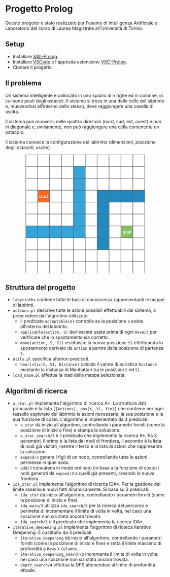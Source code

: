 # Progetto Prolog

Questo progetto è stato realizzato per l'esame di Intelligenza Artificiale e Laboratorio del corso di Laurea Magistrale all'Università di Torino.

## Setup
- Installare [SWI-Prolog](https://www.swi-prolog.org/download/stable).
- Installare [VSCode](https://code.visualstudio.com/download) e l'apposita estensione [VSC-Prolog](https://marketplace.visualstudio.com/items?itemName=arthurwang.vsc-prolog).
- Clonare il progetto.

## Il problema
Un sistema intelligente è collocato in uno spazio di n righe ed m colonne, in cui sono posti degli ostacoli. Il sistema si trova in una delle celle del labirinto e, muovendosi all’interno dello stesso, deve raggiungere una casella di uscita.

Il sistema può muoversi nelle quattro direzioni (nord, sud, est, ovest) e non in diagonale e, ovviamente, non può raggiungere una cella contenente un ostacolo.

Il sistema conosce la configurazione del labirinto (dimensioni, posizione degli ostacoli, uscite).

<p align="center">
  <img src="https://github.com/lorenzofavaro/IA-Prolog/blob/master/labyrinths/maze10.png"/>
</p>

## Struttura del progetto
- `labyrinths` contiene tutte le basi di conoscenza rappresentanti le mappe di labirinti.
- `actions.pl` descrive tutte le azioni possibili effettuabili dal sistema, a prescindere dall'algoritmo utilizzato.
  - il predicato `acceptable(S)` controlla se la posizione `S` esiste all'interno del labirinto.
  - `applicable(action, S)` dev'essere usata prima di ogni `move/3` per verificare che lo spostamento sia corretto.
  - `move(action, S, S1)` restituisce la nuova posizione `S1` effettuando lo spostamento derivato da `action` a partire dalla posizione di partenza `S`.
- `utils.pl` specifica ulteriori predicati.
  - `heuristic(S, S1, Distance)` calcola il valore di euristica `Distance` mediante la distanza di Manhattan tra le posizioni `S` ed `S1`
- `load_maze.pl` effettua la load della mappa selezionata.

## Algoritmi di ricerca
- `a_star.pl` implementa l'algoritmo di ricerca A*. La struttura dati principale è la lista `[[Actions], pos(X, Y), f(n)]` che contiene per ogni tassello esplorato del labirinto le azioni necessarie, la sua posizione e la sua funzione di costo. L'algoritmo è implementato da 4 predicati:
  - `a_star` dà inizio all'algoritmo, controllando i parametri forniti (come la posizione di inizio e fine) e stampa la soluzione.
  - `a_star_search/3` è il predicato che implementa la ricerca A*; ha 3 parametri, il primo è la lista dei nodi di frontiera, il secondo è la lista di nodi già visitati, mentre il terzo è la lista di azioni che rappresenta la soluzione.
  - `expand/3` genera i figli di un nodo, controllando tutte le azioni permesse in quel nodo.
  - `add/3` concatena in modo ordinato (in base alla funzione di costo) i nodi generati da `expand/3` a quelli già presenti, creando la nuova frontiera.
- `ida_star.pl` implementa l'algoritmo di ricerca IDA*. Per la gestione del limite asserisce nuovi fatti dinamicamente. Si basa su 3 predicati:
  - `ida_star` dà inizio all'algoritmo, controllando i parametri forniti (come la posizione di inizio e fine).
  - `ida_main/3` utilizza `ida_search/5` per la ricerca del percorso e permette di incrementare il limite di volta in volta, nel caso una soluzione non sia stata ancora trovata.
  - `ida_search/5` è il predicato che implementa la ricerca IDA*.
- `iterative_deepening.pl` implementa l'algoritmo di ricerca Iterative Deepening. È costituito da 3 predicati:
  - `iterative_deepening` dà inizio all'algoritmo, controllando i parametri forniti (come la posizione di inizio e fine) e setta il limite massimo di profondità a `Rows` x `Columns`.
  - `iterative_deepening_search/5` incrementa il limite di volta in volta, nel caso una soluzione non sia stata ancora trovata.
  - `depth_search/4` effettua la DFS attenendosi al limite di profondità attuale.


